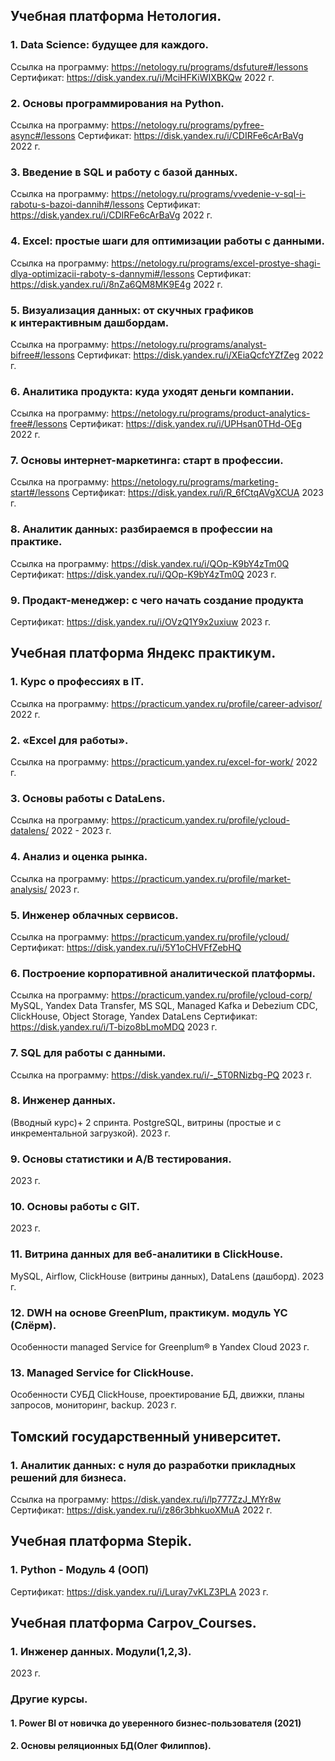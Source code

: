 ## Учебная платформа Нетология.

### 1. Data Science: будущее для каждого.
Ссылка на программу: https://netology.ru/programs/dsfuture#/lessons
Сертификат: https://disk.yandex.ru/i/MciHFKiWIXBKQw
2022 г.

### 2. Основы программирования на Python.
Ссылка на программу: https://netology.ru/programs/pyfree-async#/lessons
Сертификат: https://disk.yandex.ru/i/CDIRFe6cArBaVg
2022 г.

### 3. Введение в SQL и работу с базой данных.
Ссылка на программу: https://netology.ru/programs/vvedenie-v-sql-i-rabotu-s-bazoi-dannih#/lessons
Сертификат: https://disk.yandex.ru/i/CDIRFe6cArBaVg
2022 г.

### 4. Excel: простые шаги для оптимизации работы с данными.
Ссылка на программу: https://netology.ru/programs/excel-prostye-shagi-dlya-optimizacii-raboty-s-dannymi#/lessons
Сертификат: https://disk.yandex.ru/i/8nZa6QM8MK9E4g
2022 г.

### 5. Визуализация данных: от скучных графиков к интерактивным дашбордам.
Ссылка на программу: https://netology.ru/programs/analyst-bifree#/lessons
Сертификат: https://disk.yandex.ru/i/XEiaQcfcYZfZeg
2022 г.

### 6. Аналитика продукта: куда уходят деньги компании.
Ссылка на программу: https://netology.ru/programs/product-analytics-free#/lessons
Сертификат: https://disk.yandex.ru/i/UPHsan0THd-OEg
2022 г.

### 7. Основы интернет-маркетинга: старт в профессии.
Ссылка на программу:
https://netology.ru/programs/marketing-start#/lessons
Сертификат: https://disk.yandex.ru/i/R_6fCtqAVgXCUA
2023 г.

### 8. Аналитик данных: разбираемся в профессии на практике.
Ссылка на программу: https://disk.yandex.ru/i/QOp-K9bY4zTm0Q
Сертификат: https://disk.yandex.ru/i/QOp-K9bY4zTm0Q
2023 г.

### 9. Продакт-менеджер: с чего начать создание продукта
Сертификат:  https://disk.yandex.ru/i/OVzQ1Y9x2uxiuw
2023 г.

## Учебная платформа Яндекс практикум.

### 1. Курс о профессиях в IT.
Ссылка на программу: https://practicum.yandex.ru/profile/career-advisor/
2022 г.

### 2. «Excel для работы».
Ссылка на программу: https://practicum.yandex.ru/excel-for-work/
2022 г.

### 3. Основы работы с DataLens.
Ссылка на программу: https://practicum.yandex.ru/profile/ycloud-datalens/
2022 - 2023 г.

### 4. Анализ и оценка рынка.
Ссылка на программу: https://practicum.yandex.ru/profile/market-analysis/
2023 г.

### 5. Инженер облачных сервисов.
Ссылка на программу: https://practicum.yandex.ru/profile/ycloud/
Сертификат: https://disk.yandex.ru/i/5Y1oCHVFfZebHQ

### 6. Построение корпоративной аналитической платформы.
Ссылка на программу: https://practicum.yandex.ru/profile/ycloud-corp/
MySQL, Yandex Data Transfer, MS SQL, Managed Kafka и Debezium CDC, ClickHouse, Object Storage, Yandex DataLens
Сертификат: https://disk.yandex.ru/i/T-bizo8bLmoMDQ
2023 г.

### 7. SQL для работы с данными.
Ссылка на программу: https://disk.yandex.ru/i/-_5T0RNizbg-PQ
2023 г.

### 8. Инженер данных.
(Вводный курс)+ 2 спринта. PostgreSQL, витрины (простые и с инкрементальной загрузкой).
2023 г.

### 9. Основы статистики и A/B тестирования.
2023 г.

### 10. Основы работы с GIT.
2023 г.

### 11. Витрина данных для веб-аналитики в ClickHouse.
MySQL, Airflow, ClickHouse (витрины данных), DataLens (дашборд).
2023 г.

### 12. DWH на основе GreenPlum, практикум. модуль YC (Слёрм).
Особенности managed Service for Greenplum® в Yandex Cloud
2023 г.

### 13. Managed Service for ClickHouse.
Особенности СУБД ClickHouse, проектирование БД, движки, планы запросов, мониторинг, backup.
2023 г.

## Томский государственный университет.

### 1. Аналитик данных: с нуля до разработки прикладных решений для бизнеса.
Ссылка на программу: https://disk.yandex.ru/i/lp777ZzJ_MYr8w
Сертификат: https://disk.yandex.ru/i/z86r3bhkuoXMuA
2022 г.

## Учебная платформа Stepik.

### 1. Python - Модуль 4 (ООП)
Сертификат: https://disk.yandex.ru/i/Luray7vKLZ3PLA
2023 г.

## Учебная платформа Carpov_Courses.

### 1. Инженер данных. Модули(1,2,3).
2023 г.

### Другие курсы.

#### 1. Power BI от новичка до уверенного бизнес-пользователя (2021)
#### 2. Основы реляционных БД(Олег Филиппов).







